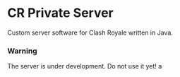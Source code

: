 # CR Private Server
Custom server software for Clash Royale written in Java.

### Warning
The server is under development. Do not use it yet!
a